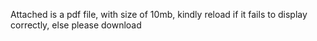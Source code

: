 
Attached is a pdf file, with size of 10mb, kindly reload if it fails to display correctly, else please download
